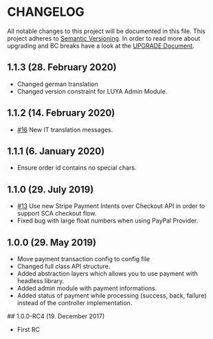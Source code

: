 # CHANGELOG

All notable changes to this project will be documented in this file. This project adheres to [Semantic Versioning](http://semver.org/).
In order to read more about upgrading and BC breaks have a look at the [UPGRADE Document](UPGRADE.md).

## 1.1.3 (28. February 2020)

+ Changed german translation
+ Changed version constraint for LUYA Admin Module.

## 1.1.2 (14. February 2020)

+ [#16](https://github.com/luyadev/luya-module-payment/pull/16) New IT translation messages.

## 1.1.1 (6. January 2020)

+ Ensure order id contains no special chars.

## 1.1.0 (29. July 2019)

+ [#13](https://github.com/luyadev/luya-module-payment/issues/13) Use new Stripe Payment Intents over Checkout API in order to support SCA checkout flow.
+ Fixed bug with large float numbers when using PayPal Provider.

## 1.0.0 (29. May 2019)

+ Move payment transaction config to config file
+ Changed full class API structure.
+ Added abstraction layers which allows you to use payment with headless library.
+ Added admin module with payment informations.
+ Added status of payment while processing (success, back, failure) instead of the controller implementation.

## 1.0.0-RC4 (19. December 2017)

+ First RC
